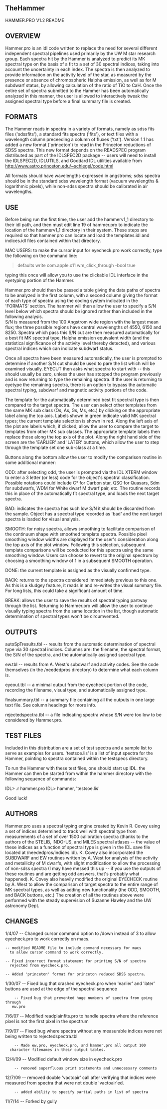 TheHammer
---

HAMMER.PRO V1.2 README

## OVERVIEW

Hammer.pro is an idl code written to replace the need for several 
different independent spectral pipelines used primarily by the 
UW M star research group.  Each spectra hit by the Hammer is analyzed to 
predict its MK spectral type on the basis of a fit to a set of 30 spectral 
indices, taking into account the uncertainty in each index.  The spectra
is then analyzed to provide information on the activity level of the star,
as measured by the presence or absence of chromospheric Halpha emission, 
as well as for M subdwarf status, by allowing calculation of the ratio of 
TiO to CaH.  Once the entire set of spectra submitted to the Hammer has
been automatically analyzed in this manner, the user is allowed to 
interactively tweak the assigned spectral type before a final summary file
is created.  

## FORMATS

The Hammer reads in spectra in a variety of formats, namely as sdss fits 
files ('sdssfits'), a standard fits spectra ('fits'), or text files 
with a wavelength column preceeding a column of fluxes ('txt').  Version 1.1 
has added a new format ('princeton') to read in the Princeton 
reductions of SDSS spectra.  This new format depends on the READSPEC program
distributed as part of the IDLSPEC2D package -- users will need to install
the IDLSPEC2D, IDLUTILS, and Goddard IDL utilities available from
http://www.astro.princeton.edu/~schlegel/code.html

All formats should have wavelengths expressed in angstroms; sdss spectra should
be in the standard sdss wavelength format (vacuum wavelengths & 
logarithmic pixels), while non-sdss spectra should be calibrated in air
wavelengths.

## USE

Before being run the first time, the user add the hammerv1_1 directory to 
their idl path, and then must edit line 19 of hammer.pro to indicate the 
location of the hammerv1_1 directory in their system.  These steps are 
required so that hammer.pro can locate and load the templates.idl and 
indices.idl files contained within that directory.

MAC USERS: to make the cursor input for eyecheck.pro work correctly, 
type the following on the command line: 

> defaults write com.apple.x11 wm_click_through -bool true

typing this once will allow you to use the clickable IDL interface
in the eyetyping portion of the Hammer.

Hammer.pro should then be passed a table giving the data paths of spectra to be 
analyzed in the first column, with a second column giving the format of each 
type of spectra using the coding system indicated in the 'FORMATS' section.
The hammer will then allow the user to specify a S/N level below which
spectra should be ignored rather than included in the following analysis.  
S/N is measured from the 100 Angstrom wide region with the largest mean flux; 
the three possible regions have central wavelengths of 4550, 6150 and 8250.
Spectra which pass this S/N cut are then measured automatically for a best 
fit MK spectral type, Halpha emission equivalent width (and the statistical 
significance of the activity level thereby detected), and various spectral
indices which can indicate subdwarf status.  

Once all spectra have been measured automatically, the user is prompted
to determine if another S/N cut should be used to pare the list which
will be examined visually.  EYECUT then asks what spectra to start with --
this should usually be zero, unless the user has stopped the program 
previously and is now returning to type the remaining spectra.  If the user is 
returning to eyetype the remaining spectra, there is an option to bypass
the automatic spectral typing, subdwarf and magnetic activity portions of
the code.

The template for the automatically determined best fit spectral type is 
then compared to the target spectra.  The user can select other templates
from the same MK sub class (Os, As, Gs, Ms, etc.) by clicking on the 
appropriate label along the top axis.  Labels shown in green indicate valid
MK spectral types; the current template selection is shown in red.  Along the
left axis of the plot are labels which, if clicked, allow the user to compare
the target to templates from other MK sub classes.  The appropriate template
labels then replace those along the top axis of the plot.  Along the right
hand side of the screen are the 'EARLIER' and 'LATER' buttons, which allow
the user to step through the template set one sub-class at a time. 

Buttons along the bottom allow the user to modify the comparison routine
in some additional manner:

ODD: after selecting odd, the user is prompted via the IDL XTERM window to 
enter a 3 letter (or less) code for the object's spectral classification.
Possible notations could include C* for Carbon star, QSO for Quasars, 
Sdm for subdwarfs, WDM for White dwarf M dwarf pair, etc.  The routine
records this in place of the automatically fit spectral type, and loads
the next target spectra.

BAD: indicates the spectra has such low S/N it should be discarded from
the sample.  Object has a spectral type recorded as 'bad' and the next
target spectra is loaded for visual analysis.

SMOOTH: for noisy spectra, allows smoothing to facilitate comparison of 
the continuum shape with smoothed template spectra.  Possible pixel 
smoothing window widths are displayed for the user's consideration along the
top axis of the plot window.  Following this selection, subsequent template
comparisons will be conducted for this spectra using the same smoothing 
window.  Users can choose to revert to the original spectrum by choosing a 
smoothing window of 1 in a subsequent SMOOTH operation.  

DONE: the current template is assigned as the visually confirmed type.

BACK: returns to the spectra considered immediately previous to this one.
As this is a kludgey feature, it reads in and re-writes the visual 
summary file.  For long lists, this could take a significant amount of time.

BREAK: allows the user to save the results of spectral typing partway through 
the list.  Returning to Hammer.pro will allow the user to continue visually 
typing spectra from the same location in the list, though automatic 
determination of spectral types won't be circumvented. 

## OUTPUTS

autoSpTresults.tbl -- results from the automatic determination of spectral 
type via 30 spectral indices.  Columns are: the filename, the spectral format,
the S/N of the spectra, and the automatically assigned spectral type.

ew.tbl -- results from A. West's subdwarf and activity codes.  See the code
themselves (in the /neededpros directory) to determine what each column is.

eyeout.tbl -- a minimal output from the eyecheck portion of the code, 
recording the filename, visual type, and automatically assigned type.

finalsummary.tbl -- a summary file containing all the outputs in one large
text file.  See column headings for more info.  

rejectedspectra.tbl -- a file indicating spectra whose S/N were too low to 
be considered by Hammer.pro.  

## TEST FILES

Included in this distribution are a set of test spectra and a sample list
to serve as examples for users.  'testsoe.lis' is a list of input spectra
for the Hammer, pointing to spectra contained within the testspecs directory.

To run the Hammer with these test files, one should start up IDL.  the Hammer
can then be started from within the hammer directory with the following 
sequence of commands:

IDL> .r hammer.pro
IDL> hammer, 'testsoe.lis'

Good luck!

## AUTHORS

Hammer.pro uses a spectral typing engine created by Kevin R. Covey using
a set of indices determined to track well with spectral type from
measurements of a set of over 1500 calibration spectra (thanks to the 
authors of the STELIB, INDO-US, and MILES spectral atlases -- the 
value of these indices as a function of spectral type is given in the IDL
save file located at /neededpros/indices.idl).  K. Covey also incorporated
the SUBDWARF and EW routines written by A. West for analysis of the activity
and metallicity of M dwarfs, with slight modification to allow the processing
of non-sdss spectra (I may have messed this up -- if you use the outputs
of these routines and are getting odd answers, that's probably what happened).
K. Covey also heavily modified the original EYECHECK routine by A. West to
allow the comparison of target spectra to the entire range of MK spectral 
types, as well as adding new functionality (the ODD, SMOOTH, and BACK buttons, 
etc.)  The creation of all the routines above were performed with the steady
supervision of Suzanne Hawley and the UW astronomy Dept.

## CHANGES

1/4/07  -- Changed cursor command option to /down instead of 3 to allow
	  eyecheck.pro to work correctly on macs.

	-- modified README file to include command necessary for macs
	  to allow cursor command to work correctly.

	-- Fixed incorrect format statement for printing S/N of spectra
	  rejected from eyecheck.pro.

	-- Added 'princeton' format for princeton reduced SDSS spectra.

1/30/07 -- Fixed bug that crashed eyecheck.pro when 'earlier' and 'later' 
	  buttons are used at the edge of the spectral sequence

        -- Fixed bug that prevented huge numbers of spectra from going through
	   ew.pro

7/6/07  -- Modified readplainfits.pro to handle spectra where the reference
	  pixel is not the first pixel in the spectrum

7/9/07  -- Fixed bug where spectra without any measurable indices were not 
	  being written to rejectedspectra.tbl

        -- Made ew.pro, eyecheck.pro, and hammer.pro all output 100 
	  character filenames in their output tables.

12/4/09 -- Modified default window size in eyecheck.pro

        -- removed superfluous print statements and unnecessary comments 

12/7/09 -- removed double 'vactoair' call after verifying that indices were 
           measured from spectra that were not double 'vactoair'ed.

        -- added ability to specify partial paths in list of spectra

11/7/14 -- Forked by gully